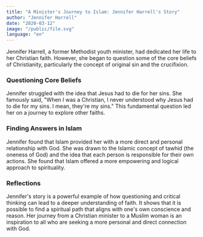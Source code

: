 ```yaml
---
title: "A Minister's Journey to Islam: Jennifer Harrell's Story"
author: "Jennifer Harrell"
date: "2020-03-12"
image: "/public/file.svg"
language: "en"
---
```


Jennifer Harrell, a former Methodist youth minister, had dedicated her life to her Christian faith. However, she began to question some of the core beliefs of Christianity, particularly the concept of original sin and the crucifixion.

### Questioning Core Beliefs

Jennifer struggled with the idea that Jesus had to die for her sins. She famously said, "When I was a Christian, I never understood why Jesus had to die for my sins. I mean, they're my sins." This fundamental question led her on a journey to explore other faiths.

### Finding Answers in Islam

Jennifer found that Islam provided her with a more direct and personal relationship with God. She was drawn to the Islamic concept of tawhid (the oneness of God) and the idea that each person is responsible for their own actions. She found that Islam offered a more empowering and logical approach to spirituality.

### Reflections

Jennifer's story is a powerful example of how questioning and critical thinking can lead to a deeper understanding of faith. It shows that it is possible to find a spiritual path that aligns with one's own conscience and reason. Her journey from a Christian minister to a Muslim woman is an inspiration to all who are seeking a more personal and direct connection with God.
